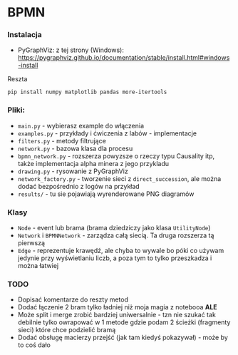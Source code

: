 # BPMN

### Instalacja

- PyGraphViz: z tej strony (Windows): https://pygraphviz.github.io/documentation/stable/install.html#windows-install

Reszta
```
pip install numpy matplotlib pandas more-itertools
```

### Pliki:
 - `main.py` - wybierasz example do włączenia
 - `examples.py` - przykłady i ćwiczenia z labów - implementacje
 - `filters.py` - metody filtrujące
 - `network.py` - bazowa klasa dla procesu
 - `bpmn_network.py` - rozszerza powyzsze o rzeczy typu Causality itp, także implementacja alpha minera z jego przykladu
 - `drawing.py` - rysowanie z PyGraphViz
 - `network_factory.py` - tworzenie sieci z `direct_succession`, ale można dodać bezpośrednio z logów na przykład
 - `results/` - tu sie pojawiają wyrenderowane PNG diagramów
 
### Klasy
 
- `Node` - event lub brama (brama dziedziczy jako klasa `UtilityNode`)
- `Network` i `BPMNNetwork` - zarządza całą siecią. Ta druga rozszerza tą pierwszą
- `Edge` - reprezentuje krawędź, ale chyba to wywale bo póki co używam jedynie przy wyświetlaniu liczb, a poza tym to tylko przeszkadza i można łatwiej
 
### TODO

- Dopisać komentarze do reszty metod
- Dodać łączenie 2 bram tylko ładniej niż moja magia z notebooa **ALE**
- Może split i merge zrobić bardziej uniwersalnie - tzn nie szukać tak debilnie tylko owrapować w 1 metode gdzie podam 2 ścieżki (fragmenty sieci) które chce podzielić bramą
- Dodać obsługę macierzy przejść (jak tam kiedyś pokazywał) - może by to coś dało
